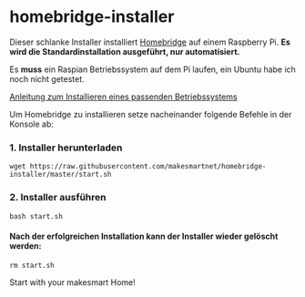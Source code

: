 # homebridge-installer
Dieser schlanke Installer installiert [Homebridge](https://homebridge.io/) auf einem Raspberry Pi. 
**Es wird die Standardinstallation ausgeführt, nur automatisiert.**

Es **muss** ein Raspian Betriebssystem auf dem Pi laufen, ein Ubuntu habe ich noch nicht getestet.

[Anleitung zum Installieren eines passenden Betriebssystems](https://makesmart.net/makesmart-server-installieren/)

Um Homebridge zu installieren setze nacheinander folgende Befehle in der Konsole ab:

### 1. Installer herunterladen
```shell
wget https://raw.githubusercontent.com/makesmartnet/homebridge-installer/master/start.sh
```

### 2. Installer ausführen
```shell
bash start.sh
```

#### Nach der erfolgreichen Installation kann der Installer wieder gelöscht werden:
```shell
rm start.sh
```

Start with your makesmart Home!
